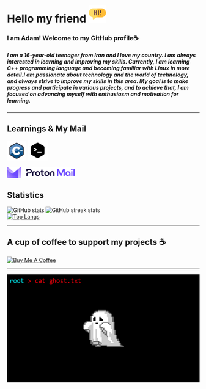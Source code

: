 # Hello my friend <img src='./Pictures/Hi.png'  height='45'>
### I am **Adam**! Welcome to my GitHub profile☕️
##### I am a 16-year-old teenager from Iran and I love my country. I am always interested in learning and improving my skills. Currently, I am learning C++ programming language and becoming familiar with Linux in more detail.I am passionate about technology and the world of technology, and always strive to improve my skills in this area. My goal is to make progress and participate in various projects, and to achieve that, I am focused on advancing myself with enthusiasm and motivation for learning. 
***
## Learnings & My Mail
[<img src='./Pictures/C++.png' alt='github' height='50'>](https://en.wikipedia.org/wiki/C++) 
[<img src='./Pictures/Linux.png' alt='github' height='52'>](https://en.wikipedia.org/wiki/Linux)

[<img src='./Pictures/Proton Mail.svg' alt='github' height='30'>](mailto:Adam0747@proton.me)
## Statistics
![GitHub stats](https://github-readme-stats.vercel.app/api?username=Adam0748&show_icons=true)
![GitHub streak stats](https://streak-stats.demolab.com/?user=Adam0748)  
[![Top Langs](https://github-readme-stats.vercel.app/api/top-langs/?username=Adam0748)](https://github.com/anuraghazra/github-readme-stats)
***
## A cup of coffee to support my projects ☕
<a href="https://www.buymeacoffee.com/adam0747" target="_blank"><img src="https://cdn.buymeacoffee.com/buttons/v2/default-yellow.png" alt="Buy Me A Coffee" style="height: 60px !important;width: 217px !important;" ></a>
***

![](./Pictures/cat%20ghost.jpg)
